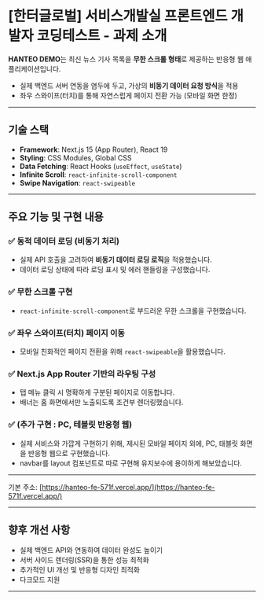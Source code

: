# [한터글로벌] 서비스개발실 프론트엔드 개발자 코딩테스트 - 과제 소개

**HANTEO DEMO**는 최신 뉴스 기사 목록을 **무한 스크롤 형태**로 제공하는 반응형 웹 애플리케이션입니다.

- 실제 백엔드 서버 연동을 염두에 두고, 가상의 **비동기 데이터 요청 방식**을 적용
- 좌우 스와이프(터치)를 통해 자연스럽게 페이지 전환 가능 (모바일 화면 한정)

---

## 기술 스택

- **Framework**: Next.js 15 (App Router), React 19
- **Styling**: CSS Modules, Global CSS
- **Data Fetching**: React Hooks (`useEffect`, `useState`)
- **Infinite Scroll**: `react-infinite-scroll-component`
- **Swipe Navigation**: `react-swipeable`


---

## 주요 기능 및 구현 내용

### ✅ 동적 데이터 로딩 (비동기 처리)

- 실제 API 호출을 고려하여 **비동기 데이터 로딩 로직**을 적용했습니다.
- 데이터 로딩 상태에 따라 로딩 표시 및 에러 핸들링을 구성했습니다.

### ✅ 무한 스크롤 구현

- `react-infinite-scroll-component`로 부드러운 무한 스크롤을 구현했습니다.


### ✅ 좌우 스와이프(터치) 페이지 이동

- 모바일 친화적인 페이지 전환을 위해 `react-swipeable`을 활용했습니다.


### ✅ Next.js App Router 기반의 라우팅 구성

- 탭 메뉴 클릭 시 명확하게 구분된 페이지로 이동합니다.
- 배너는 홈 화면에서만 노출되도록 조건부 렌더링했습니다.

### ✅ (추가 구현 : PC, 테블릿 반응형 웹)

- 실제 서비스와 가깝게 구현하기 위해, 제시된 모바일 페이지 외에, PC, 태블릿 화면을 반응형 웹으로 구현했습니다. 
- navbar를 layout 컴포넌트로 따로 구현해 유지보수에 용이하게 해보았습니다.

---

기본 주소: [https://hanteo-fe-571f.vercel.app/](https://hanteo-fe-571f.vercel.app/)

---

## 향후 개선 사항

- 실제 백엔드 API와 연동하여 데이터 완성도 높이기
- 서버 사이드 렌더링(SSR)을 통한 성능 최적화
- 추가적인 UI 개선 및 반응형 디자인 최적화
- 다크모드 지원

---

